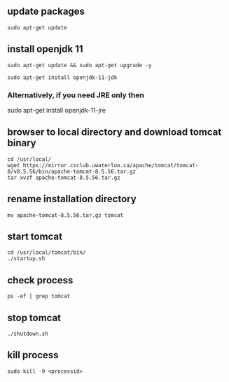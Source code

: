 

## update packages
``` 
sudo apt-get update
``` 
## install openjdk 11

```
sudo apt-get update && sudo apt-get upgrade -y 

sudo apt-get install openjdk-11-jdk
``` 
### Alternatively, if you need JRE only then 

sudo apt-get install openjdk-11-jre

## browser to local directory and download tomcat binary

``` 
cd /usr/local/
wget https://mirror.csclub.uwaterloo.ca/apache/tomcat/tomcat-8/v8.5.56/bin/apache-tomcat-8.5.56.tar.gz
tar xvzf apache-tomcat-8.5.56.tar.gz 
``` 

## rename installation directory
``` 
mv apache-tomcat-8.5.56.tar.gz tomcat 
``` 
## start tomcat
``` 
cd /usr/local/tomcat/bin/
./startup.sh 
```

## check process 
 ``` 
 ps -ef | grep tomcat
``` 
## stop tomcat 
``` 
./shutdown.sh
``` 
 
## kill process 
``` 
sudo kill -9 <processid> 
``` 

